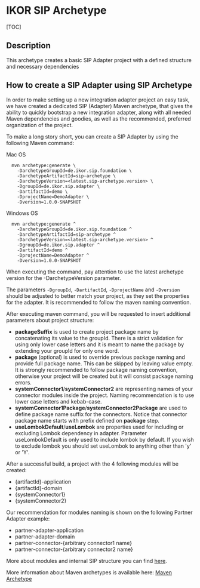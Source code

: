 # IKOR SIP Archetype

[TOC]

## Description

This archetype creates a basic SIP Adapter project with a defined structure and necessary dependencies

## How to create a SIP Adapter using SIP Archetype

In order to make setting up a new integration adapter project an easy task, we have created a dedicated SIP (Adapter) Maven archetype, that gives the ability to quickly bootstrap a new integration adapter, along with all needed Maven dependencies and goodies, as well as the recommended, preferred organization of the project.

To make a long story short, you can create a SIP Adapter by using the following Maven command:

Mac OS
```shell
  mvn archetype:generate \
    -DarchetypeGroupId=de.ikor.sip.foundation \
    -DarchetypeArtifactId=sip-archetype \
    -DarchetypeVersion=<latest.sip-archetype.version> \
    -DgroupId=de.ikor.sip.adapter \
    -DartifactId=demo \
    -DprojectName=DemoAdapter \
    -Dversion=1.0.0-SNAPSHOT
```

Windows OS
```shell
  mvn archetype:generate ^
    -DarchetypeGroupId=de.ikor.sip.foundation ^
    -DarchetypeArtifactId=sip-archetype ^
    -DarchetypeVersion=<latest.sip-archetype.version> ^
    -DgroupId=de.ikor.sip.adapter ^
    -DartifactId=demo ^
    -DprojectName=DemoAdapter ^
    -Dversion=1.0.0-SNAPSHOT
```

When executing the command, pay attention to use the latest archetype version for the -DarchetypeVersion parameter.

The parameters `-DgroupId`, `-DartifactId`, `-DprojectName` and `-Dversion` should be adjusted to better match your project,
as they set the properties for the adapter. It is recommended to follow the maven naming convention.

After executing maven command, you will be requested to insert additional parameters about project structure:

- **packageSuffix** is used to create project package name by concatenating its value to the groupId. There is a strict validation
  for using only lower case letters and it is meant to name the package by extending your groupId for only one word.
- **package** (optional) is used to override previous package naming and provide full package name. This can be skipped by leaving value empty.
  It is strongly recommended to follow package naming convention, otherwise your project will be created but it will consist
  package naming errors.
- **systemConnector1**/**systemConnector2** are representing names of your connector modules inside the project. Naming recommendation is to use lower case letters and kebab-case.
- **systemConnector1Package**/**systemConnector2Package** are used to define package name suffix for the connectors. Notice that
  connector package name starts with prefix defined on **package** step.
- **useLombokDefault**/**useLombok** are properties used for including or excluding Lombok dependency in adapter.
  Parameter useLombokDefault is only used to include lombok by default. If you wish to exclude lombok you should set 
  useLombok to anything other than 'y' or 'Y'.

After a successful build, a project with the 4 following modules will be created:

- {artifactId}-application
- {artifactId}-domain
- {systemConnector1}
- {systemConnector2}

Our recommendation for modules naming is shown on the following Partner Adapter example:

- partner-adapter-application
- partner-adapter-domain
- partner-connector-{arbitrary connector1 name}
- partner-connector-{arbitrary connector2 name}

More about modules and internal SIP structure you can find [here](./README.md).

More information about Maven archetypes is available here:
[Maven Archetype](https://maven.apache.org/guides/introduction/introduction-to-archetypes.html)
